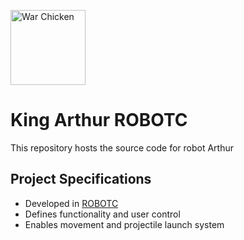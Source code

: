 <img
          src="https://upload.wikimedia.org/wikipedia/en/thumb/e/ef/Coastal_Carolina_Chanticleers_logo.svg/1200px-Coastal_Carolina_Chanticleers_logo.svg.png"
          height="120"
          alt="War Chicken"
        />

# King Arthur ROBOTC

This repository hosts the source code for robot Arthur

## Project Specifications

- Developed in [ROBOTC](http://cmra.rec.ri.cmu.edu/products/teaching_robotc_tetrix/fundamentals/introtoprogramming/documents/Fundamentals_ROBOTC.pdf)
- Defines functionality and user control
- Enables movement and projectile launch system
